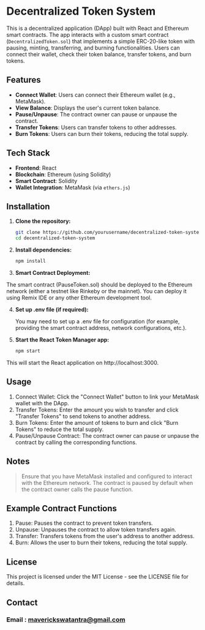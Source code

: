 # Decentralized Token System

This is a decentralized application (DApp) built with React and Ethereum smart contracts. The app interacts with a custom smart contract (`DecentralizedToken.sol`) that implements a simple ERC-20-like token with pausing, minting, transferring, and burning functionalities. Users can connect their wallet, check their token balance, transfer tokens, and burn tokens.

## Features
- **Connect Wallet**: Users can connect their Ethereum wallet (e.g., MetaMask).
- **View Balance**: Displays the user's current token balance.
- **Pause/Unpause**: The contract owner can pause or unpause the contract.
- **Transfer Tokens**: Users can transfer tokens to other addresses.
- **Burn Tokens**: Users can burn their tokens, reducing the total supply.

## Tech Stack
- **Frontend**: React
- **Blockchain**: Ethereum (using Solidity)
- **Smart Contract**: Solidity
- **Wallet Integration**: MetaMask (via `ethers.js`)

## Installation

1. **Clone the repository:**

   ```bash
   git clone https://github.com/yourusername/decentralized-token-system.git
   cd decentralized-token-system

2. **Install dependencies:**

   ```bash
   npm install

3. **Smart Contract Deployment:**

  The smart contract (PauseToken.sol) should be deployed to the Ethereum network (either a testnet like Rinkeby or the mainnet).
  You can deploy it using Remix IDE or any other Ethereum development tool.

4. **Set up .env file (if required):**

   You may need to set up a .env file for configuration (for example, providing the smart contract address, network configurations, etc.).

5. **Start the React Token Manager app:**

   ```bash
   npm start

 This will start the React application on http://localhost:3000.

## Usage

1. Connect Wallet: Click the "Connect Wallet" button to link your MetaMask wallet with the DApp.
2. Transfer Tokens: Enter the amount you wish to transfer and click "Transfer Tokens" to send tokens to another address.
3. Burn Tokens: Enter the amount of tokens to burn and click "Burn Tokens" to reduce the total supply.
4. Pause/Unpause Contract: The contract owner can pause or unpause the contract by calling the corresponding functions.

## Notes

> Ensure that you have MetaMask installed and configured to interact with the Ethereum network.
> The contract is paused by default when the contract owner calls the pause function.

## Example Contract Functions

1. Pause: Pauses the contract to prevent token transfers.
2. Unpause: Unpauses the contract to allow token transfers again.
3. Transfer: Transfers tokens from the user's address to another address.
4. Burn: Allows the user to burn their tokens, reducing the total supply.

## License

This project is licensed under the MIT License - see the LICENSE file for details.

## Contact

### Email : maverickswatantra@gmail.com



